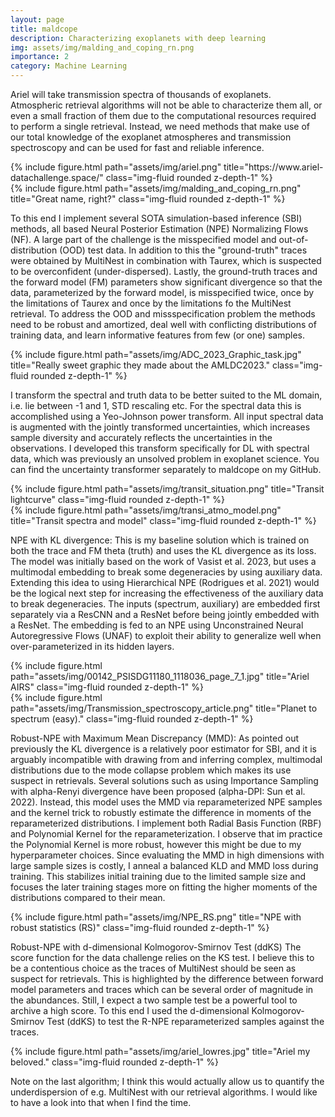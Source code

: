 ```yaml
---
layout: page
title: maldcope
description: Characterizing exoplanets with deep learning
img: assets/img/malding_and_coping_rn.png
importance: 2
category: Machine Learning
---
```


Ariel will take transmission spectra of thousands of exoplanets. 
Atmospheric retrieval algorithms will not be able to characterize them all, or even a small fraction of them due to the computational resources required to perform a single retrieval.
Instead, we need methods that make use of our total knowledge of the exoplanet atmospheres and transmission spectroscopy and can be used for fast and reliable inference.

<div class="row">
    <div class="col-sm mt-3 mt-md-0">
        {% include figure.html path="assets/img/ariel.png" title="https://www.ariel-datachallenge.space/" class="img-fluid rounded z-depth-1" %}
    </div>
    <div class="col-sm mt-3 mt-md-0">
        {% include figure.html path="assets/img/malding_and_coping_rn.png" title="Great name, right?" class="img-fluid rounded z-depth-1" %}
    </div>
</div>

To this end I implement several SOTA simulation-based inference (SBI) methods, all based Neural Posterior Estimation (NPE) Normalizing Flows (NF). 
A large part of the challenge is the misspecified model and out-of-distribution (OOD) test data. 
In addition to this the "ground-truth" traces were obtained by MultiNest in combination with Taurex, which is suspected to be overconfident (under-dispersed). 
Lastly, the ground-truth traces and the forward model (FM) parameters show significant divergence so that the data, parameterized by the forward model, is misspecified twice, once by the limitations of Taurex and once by the limitations fo the MultiNest retrieval.
To address the OOD and missspecification problem the methods need to be robust and amortized, deal well with conflicting distributions of training data, and learn informative features from few (or one) samples.

<div class="row">
    <div class="col-sm mt-3 mt-md-0">
        {% include figure.html path="assets/img/ADC_2023_Graphic_task.jpg" title="Really sweet graphic they made about the AMLDC2023." class="img-fluid rounded z-depth-1" %}
    </div>
</div>

I transform the spectral and truth data to be better suited to the ML domain, i.e. lie between -1 and 1, STD rescaling etc. 
For the spectral data this is accomplished using a Yeo-Johnson power transform. 
All input spectral data is augmented with the jointly transformed uncertainties, which increases sample diversity and accurately reflects the uncertainties in the observations.
I developed this transform specifically for DL with spectral data, which was previously an unsolved problem in exoplanet science. 
You can find the uncertainty transformer separately to maldcope on my GitHub.

<div class="row">
    <div class="col-sm mt-3 mt-md-0">
        {% include figure.html path="assets/img/transit_situation.png" title="Transit lightcurve" class="img-fluid rounded z-depth-1" %}
    </div>
    <div class="col-sm mt-3 mt-md-0">
        {% include figure.html path="assets/img/transi_atmo_model.png" title="Transit spectra and model" class="img-fluid rounded z-depth-1" %}
    </div>
</div>


NPE with KL divergence:
This is my baseline solution which is trained on both the trace and FM theta (truth) and uses the KL divergence as its loss. 
The model was initially based on the work of Vasist et al. 2023, but uses a multimodal embedding to break some degeneracies by using auxiliary data. 
Extending this idea to using Hierarchical NPE (Rodrigues et al. 2021) would be the logical next step for increasing the effectiveness of the auxiliary data to break degeneracies. 
The inputs (spectrum, auxiliary) are embedded first separately via a ResCNN and a ResNet before being jointly embedded with a ResNet.
The embedding is fed to an NPE using Unconstrained Neural Autoregressive Flows (UNAF) to exploit their ability to generalize well when over-parameterized in its hidden layers.

<div class="row">
    <div class="col-sm-8 mt-3 mt-md-0">
        {% include figure.html path="assets/img/00142_PSISDG11180_1118036_page_7_1.jpg" title="Ariel AIRS" class="img-fluid rounded z-depth-1" %}
    </div>
    <div class="col-sm-4 mt-3 mt-md-0">
        {% include figure.html path="assets/img/Transmission_spectroscopy_article.png" title="Planet to spectrum (easy)." class="img-fluid rounded z-depth-1" %}
    </div>
</div>

Robust-NPE with Maximum Mean Discrepancy (MMD):
As pointed out previously the KL divergence is a relatively poor estimator for SBI, and it is arguably incompatible with drawing from and inferring complex, multimodal distributions due to the mode collapse problem which makes its use suspect in retrievals. 
Several solutions such as using Importance Sampling with alpha-Renyi divergence have been proposed (alpha-DPI: Sun et al. 2022). 
Instead, this model uses the MMD via reparameterized NPE samples and the kernel trick to robustly estimate the difference in moments of the reparameterized distributions. 
I implement both Radial Basis Function (RBF) and Polynomial Kernel for the reparameterization. 
I observe that im practice the Polynomial Kernel is more robust, however this might be due to my hyperparameter choices. Since evaluating the MMD in high dimensions with large sample sizes is costly, I anneal a balanced KLD and MMD loss during training. 
This stabilizes initial training due to the limited sample size and focuses the later training stages more on fitting the higher moments of the distributions compared to their mean.

<div class="row">
    <div class="col-sm mt-3 mt-md-0">
        {% include figure.html path="assets/img/NPE_RS.png" title="NPE with robust statistics (RS)" class="img-fluid rounded z-depth-1" %}
    </div>
</div>

Robust-NPE with d-dimensional Kolmogorov-Smirnov Test (ddKS)
The score function for the data challenge relies on the KS test. 
I believe this to be a contentious choice as the traces of MultiNest should be seen as suspect for retrievals. 
This is highlighted by the difference between forward model parameters and traces which can be several order of magnitude in the abundances. 
Still, I expect a two sample test be a powerful tool to archive a high score. 
To this end I used the d-dimensional Kolmogorov-Smirnov Test (ddKS) to test the R-NPE reparameterized samples against the traces.

<div class="row">
    <div class="col-sm mt-3 mt-md-0">
        {% include figure.html path="assets/img/ariel_lowres.jpg" title="Ariel my beloved." class="img-fluid rounded z-depth-1" %}
    </div>
</div>

Note on the last algorithm; I think this would actually allow us to quantify the underdispersion of e.g. MultiNest with our retrieval algorithms. 
I would like to have a look into that when I find the time.